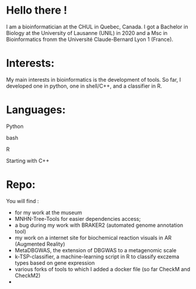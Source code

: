# Hello there !

I am a bioinformatician at the CHUL in Quebec, Canada. I got a Bachelor in Biology at the University of Lausanne (UNIL) in 2020 and a Msc in Bioinformatics fronm the Université Claude-Bernard Lyon 1 (France).

# Interests:

My main interests in bioinformatics is the development of tools. So far, I developed one in python, one in shell/C++, and a classifier in R.

# Languages:

Python

bash

R

Starting with C++

# Repo:

You will find :
- for my work at the museum
- MNHN-Tree-Tools for easier dependencies access; 
- a bug during my work with BRAKER2 (automated genome annotation tool)
- my work on a internet site for biochemical reaction visuals in AR (Augmented Reality)
- MetaDBGWAS, the extension of DBGWAS to a metagenomic scale
- k-TSP-classifier, a machine-learning script in R to classify exczema types based on gene expression
- various forks of tools to which I added a docker file (so far CheckM and CheckM2)
- 
<!---
Louis-MG/Louis-MG is a ✨ special ✨ repository because its `README.md` (this file) appears on your GitHub profile.
You can click the Preview link to take a look at your changes.
--->
